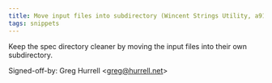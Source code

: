 ```yaml
---
title: Move input files into subdirectory (Wincent Strings Utility, a9130ab)
tags: snippets
---
```


Keep the spec directory cleaner by moving the input files into their own subdirectory.

Signed-off-by: Greg Hurrell &lt;greg@hurrell.net&gt;
